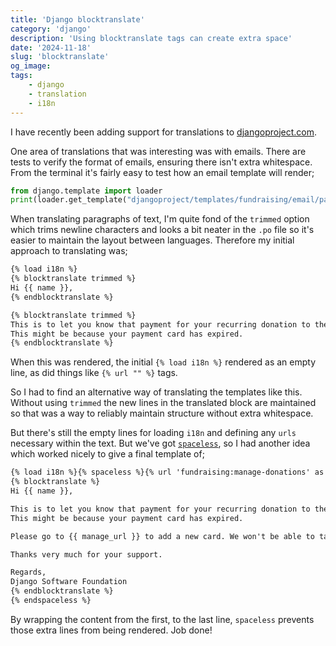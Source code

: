 ```yaml
---
title: 'Django blocktranslate'
category: 'django'
description: 'Using blocktranslate tags can create extra space'
date: '2024-11-18'
slug: 'blocktranslate'
og_image: 
tags:
    - django
    - translation
    - i18n
---
```


I have recently been adding support for translations to [djangoproject.com](https://www.djangoproject.com).

One area of translations that was interesting was with emails. There are tests to verify the format of emails, ensuring there isn't extra whitespace. From the terminal it's fairly easy to test how an email template will render;

```python
from django.template import loader
print(loader.get_template("djangoproject/templates/fundraising/email/payment_failed.txt").render({"context": "values"}))
```

When translating paragraphs of text, I'm quite fond of the `trimmed` option which trims newline characters and looks a bit neater in the `.po` file so it's easier to maintain the layout between languages. Therefore my initial approach to translating was;

```html
{% load i18n %}
{% blocktranslate trimmed %}
Hi {{ name }},
{% endblocktranslate %}

{% blocktranslate trimmed %}
This is to let you know that payment for your recurring donation to the Django Software Foundation has failed.
This might be because your payment card has expired.
{% endblocktranslate %}
```

When this was rendered, the initial `{% load i18n %}` rendered as an empty line, as did things like `{% url "" %}` tags.

So I had to find an alternative way of translating the templates like this. Without using `trimmed` the new lines in the translated
block are maintained so that was a way to reliably maintain structure without extra whitespace.

But there's still the empty lines for loading `i18n` and defining any `urls` necessary within the text. But we've got [`spaceless`](https://docs.djangoproject.com/en/5.1/ref/templates/builtins/#spaceless), so I had another idea which worked nicely to give a final template of;

```html
{% load i18n %}{% spaceless %}{% url 'fundraising:manage-donations' as manage_url %}
{% blocktranslate %}
Hi {{ name }},

This is to let you know that payment for your recurring donation to the Django Software Foundation has failed.
This might be because your payment card has expired.

Please go to {{ manage_url }} to add a new card. We won't be able to take any payments in the mean time.

Thanks very much for your support.

Regards,
Django Software Foundation
{% endblocktranslate %}
{% endspaceless %}
```

By wrapping the content from the first, to the last line, `spaceless` prevents those extra lines from being rendered. Job done!